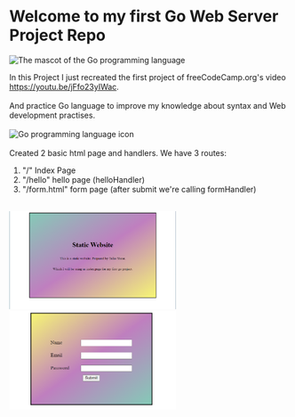 <h1>Welcome to my first Go Web Server Project Repo</h1>
<img alt="The mascot of the Go programming language" src="https://www.freecodecamp.org/news/content/images/2021/10/golang.png"  width="300">

In this Project I just recreated the first project of freeCodeCamp.org's video https://youtu.be/jFfo23yIWac.
<br><br>
And practice Go language to improve my knowledge about syntax and Web development practises.
<br><br>
<img alt="Go programming language icon" src="https://upload.wikimedia.org/wikipedia/commons/0/05/Go_Logo_Blue.svg"  width="300">
<br><br>
Created 2 basic html page and handlers. We have 3 routes: 
<ol>
  <li>"/" Index Page</li>
  <li>"/hello" hello page (helloHandler)</li>
  <li>"/form.html" form page (after submit we're calling formHandler)</li>
</ol>
<br>
<div>
    <img src="./Assets/Index.png"  width="300">
    <img src="./Assets/Form.png"  width="300">
</div>
